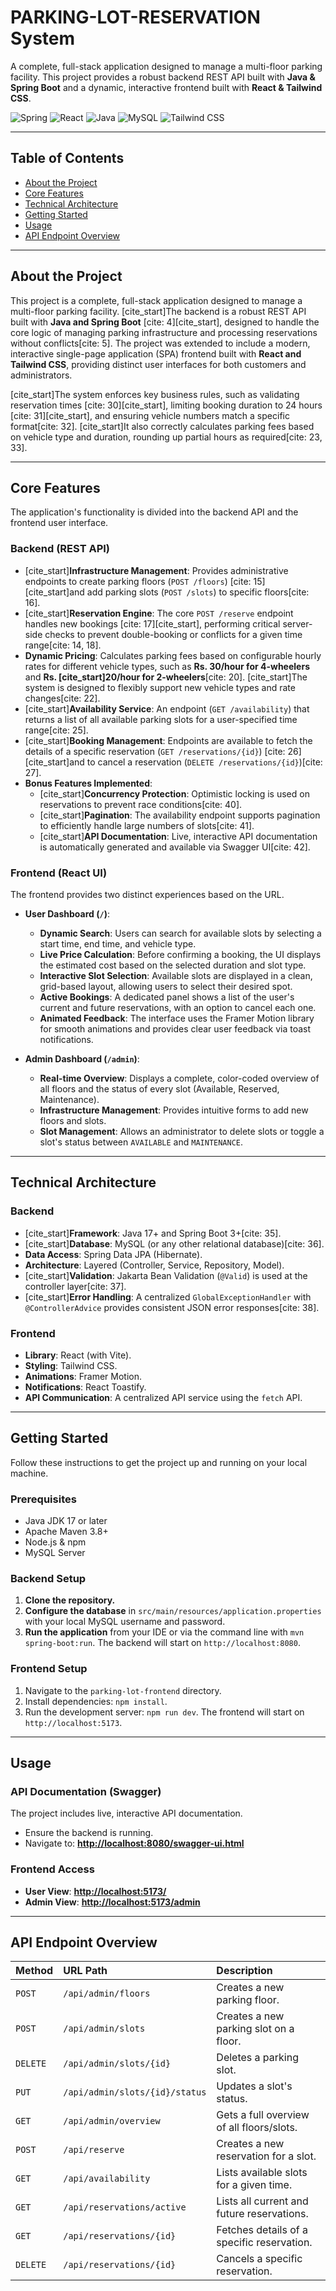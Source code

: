 # PARKING-LOT-RESERVATION System

A complete, full-stack application designed to manage a multi-floor parking facility. This project provides a robust backend REST API built with **Java & Spring Boot** and a dynamic, interactive frontend built with **React & Tailwind CSS**.

![Spring](https://img.shields.io/badge/Spring_Boot-3.3.4-6DB33F?style=for-the-badge&logo=spring)
![React](https://img.shields.io/badge/React-19-61DAFB?style=for-the-badge&logo=react)
![Java](https://img.shields.io/badge/Java-17-007396?style=for-the-badge&logo=openjdk)
![MySQL](https://img.shields.io/badge/MySQL-8.0-4479A1?style=for-the-badge&logo=mysql)
![Tailwind CSS](https://img.shields.io/badge/Tailwind_CSS-4-06B6D4?style=for-the-badge&logo=tailwindcss)

---

## Table of Contents
* [About the Project](#about-the-project)
* [Core Features](#core-features)
* [Technical Architecture](#technical-architecture)
* [Getting Started](#getting-started)
* [Usage](#usage)
* [API Endpoint Overview](#api-endpoint-overview)

---

## About the Project

This project is a complete, full-stack application designed to manage a multi-floor parking facility. [cite_start]The backend is a robust REST API built with **Java and Spring Boot** [cite: 4][cite_start], designed to handle the core logic of managing parking infrastructure and processing reservations without conflicts[cite: 5]. The project was extended to include a modern, interactive single-page application (SPA) frontend built with **React and Tailwind CSS**, providing distinct user interfaces for both customers and administrators.

[cite_start]The system enforces key business rules, such as validating reservation times [cite: 30][cite_start], limiting booking duration to 24 hours [cite: 31][cite_start], and ensuring vehicle numbers match a specific format[cite: 32]. [cite_start]It also correctly calculates parking fees based on vehicle type and duration, rounding up partial hours as required[cite: 23, 33].

---

## Core Features

The application's functionality is divided into the backend API and the frontend user interface.

### Backend (REST API)
* [cite_start]**Infrastructure Management**: Provides administrative endpoints to create parking floors (`POST /floors`) [cite: 15] [cite_start]and add parking slots (`POST /slots`) to specific floors[cite: 16].
* [cite_start]**Reservation Engine**: The core `POST /reserve` endpoint handles new bookings [cite: 17][cite_start], performing critical server-side checks to prevent double-booking or conflicts for a given time range[cite: 14, 18].
* **Dynamic Pricing**: Calculates parking fees based on configurable hourly rates for different vehicle types, such as **Rs. 30/hour for 4-wheelers** and **Rs. [cite_start]20/hour for 2-wheelers**[cite: 20]. [cite_start]The system is designed to flexibly support new vehicle types and rate changes[cite: 22].
* [cite_start]**Availability Service**: An endpoint (`GET /availability`) that returns a list of all available parking slots for a user-specified time range[cite: 25].
* [cite_start]**Booking Management**: Endpoints are available to fetch the details of a specific reservation (`GET /reservations/{id}`) [cite: 26] [cite_start]and to cancel a reservation (`DELETE /reservations/{id}`)[cite: 27].
* **Bonus Features Implemented**:
    * [cite_start]**Concurrency Protection**: Optimistic locking is used on reservations to prevent race conditions[cite: 40].
    * [cite_start]**Pagination**: The availability endpoint supports pagination to efficiently handle large numbers of slots[cite: 41].
    * [cite_start]**API Documentation**: Live, interactive API documentation is automatically generated and available via Swagger UI[cite: 42].

### Frontend (React UI)
The frontend provides two distinct experiences based on the URL.

* **User Dashboard (`/`)**:
    * **Dynamic Search**: Users can search for available slots by selecting a start time, end time, and vehicle type.
    * **Live Price Calculation**: Before confirming a booking, the UI displays the estimated cost based on the selected duration and slot type.
    * **Interactive Slot Selection**: Available slots are displayed in a clean, grid-based layout, allowing users to select their desired spot.
    * **Active Bookings**: A dedicated panel shows a list of the user's current and future reservations, with an option to cancel each one.
    * **Animated Feedback**: The interface uses the Framer Motion library for smooth animations and provides clear user feedback via toast notifications.

* **Admin Dashboard (`/admin`)**:
    * **Real-time Overview**: Displays a complete, color-coded overview of all floors and the status of every slot (Available, Reserved, Maintenance).
    * **Infrastructure Management**: Provides intuitive forms to add new floors and slots.
    * **Slot Management**: Allows an administrator to delete slots or toggle a slot's status between `AVAILABLE` and `MAINTENANCE`.

---

## Technical Architecture

### Backend
* [cite_start]**Framework**: Java 17+ and Spring Boot 3+[cite: 35].
* [cite_start]**Database**: MySQL (or any other relational database)[cite: 36].
* **Data Access**: Spring Data JPA (Hibernate).
* **Architecture**: Layered (Controller, Service, Repository, Model).
* [cite_start]**Validation**: Jakarta Bean Validation (`@Valid`) is used at the controller layer[cite: 37].
* [cite_start]**Error Handling**: A centralized `GlobalExceptionHandler` with `@ControllerAdvice` provides consistent JSON error responses[cite: 38].

### Frontend
* **Library**: React (with Vite).
* **Styling**: Tailwind CSS.
* **Animations**: Framer Motion.
* **Notifications**: React Toastify.
* **API Communication**: A centralized API service using the `fetch` API.

---

## Getting Started

Follow these instructions to get the project up and running on your local machine.

### Prerequisites
* Java JDK 17 or later
* Apache Maven 3.8+
* Node.js & npm
* MySQL Server

### Backend Setup
1.  **Clone the repository.**
2.  **Configure the database** in `src/main/resources/application.properties` with your local MySQL username and password.
3.  **Run the application** from your IDE or via the command line with `mvn spring-boot:run`. The backend will start on `http://localhost:8080`.

### Frontend Setup
1.  Navigate to the `parking-lot-frontend` directory.
2.  Install dependencies: `npm install`.
3.  Run the development server: `npm run dev`. The frontend will start on `http://localhost:5173`.

---

## Usage

### API Documentation (Swagger)
The project includes live, interactive API documentation.
* Ensure the backend is running.
* Navigate to: **[http://localhost:8080/swagger-ui.html](http://localhost:8080/swagger-ui.html)**

### Frontend Access
* **User View**: **[http://localhost:5173/](http://localhost:5173/)**
* **Admin View**: **[http://localhost:5173/admin](http://localhost:5173/admin)**

---

## API Endpoint Overview

| Method   | URL Path                         | Description                                |
| :------- | :------------------------------- | :----------------------------------------- |
| `POST`   | `/api/admin/floors`              | Creates a new parking floor.               |
| `POST`   | `/api/admin/slots`               | Creates a new parking slot on a floor.     |
| `DELETE` | `/api/admin/slots/{id}`          | Deletes a parking slot.                    |
| `PUT`    | `/api/admin/slots/{id}/status`   | Updates a slot's status.                   |
| `GET`    | `/api/admin/overview`            | Gets a full overview of all floors/slots.  |
| `POST`   | `/api/reserve`                   | Creates a new reservation for a slot.      |
| `GET`    | `/api/availability`              | Lists available slots for a given time.    |
| `GET`    | `/api/reservations/active`       | Lists all current and future reservations. |
| `GET`    | `/api/reservations/{id}`         | Fetches details of a specific reservation. |
| `DELETE` | `/api/reservations/{id}`         | Cancels a specific reservation.            |
